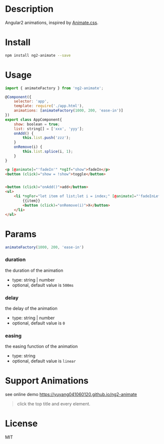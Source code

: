 # Description

Angular2 animations, inspired by [Animate.css](https://daneden.github.io/animate.css).

# Install 

```bash
npm install ng2-animate --save
```

# Usage

```javascript
import { animateFactory } from 'ng2-animate';

@Component({
    selector: 'app',
    template: require('./app.html'),
    animations: [animateFactory(1000, 200, 'ease-in')]
})
export class AppComponent{
    show: boolean = true;
    list: string[] = ['xxx', 'yyy'];
    onAdd() {
        this.list.push('zzz');
    }
    onRemove(i) {
        this.list.splice(i, 1);
    }
}
```

```html
<p [@animate]="'fadeIn'" *ngIf="show">fadeIn</p>
<button (click)="show = !show">toggle</button>


<button (click)="onAdd()">add</button>
<ul>
    <li *ngFor="let item of list;let i = index;" [@animate]="'fadeInLeft'">
        {{item}}
        <button (click)="onRemove(i)">X</button>
    </li>
</ul>
```

# Params

```javascript
animateFactory(1000, 200, 'ease-in')
```

### duration

the duration of the animation

- type: string | number
- optional, default value is `500ms`

### delay

the delay of the animation

- type: string | number
- optional, default value is `0`

### easing

the easing function of the animation

- type: string
- optional, default value is `linear`

# Support Animations

see online demo https://yuyang041060120.github.io/ng2-animate

> click the top title and every element.

# License

MIT

